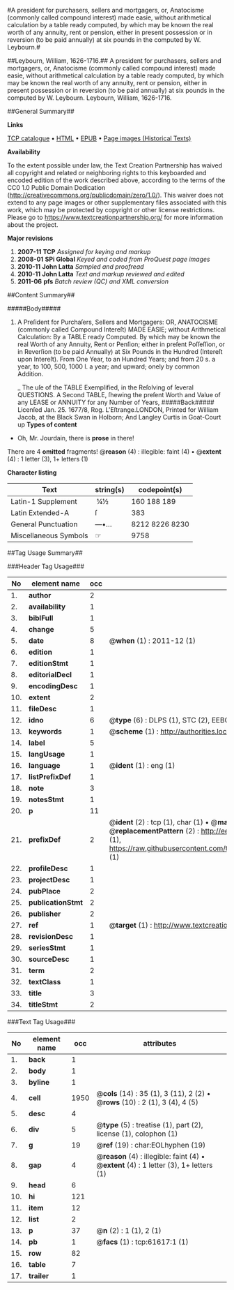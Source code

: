 #A president for purchasers, sellers and mortgagers, or, Anatocisme (commonly called compound interest) made easie, without arithmetical calculation by a table ready computed, by which may be known the real worth of any annuity, rent or pension, either in present possession or in reversion (to be paid annually) at six pounds in the computed by W. Leybourn.#

##Leybourn, William, 1626-1716.##
A president for purchasers, sellers and mortgagers, or, Anatocisme (commonly called compound interest) made easie, without arithmetical calculation by a table ready computed, by which may be known the real worth of any annuity, rent or pension, either in present possession or in reversion (to be paid annually) at six pounds in the computed by W. Leybourn.
Leybourn, William, 1626-1716.

##General Summary##

**Links**

[TCP catalogue](http://www.ota.ox.ac.uk/tcp/)  • 
[HTML](http://tei.it.ox.ac.uk/tcp/Texts-HTML/free/A48/A48353.html)  • 
[EPUB](http://tei.it.ox.ac.uk/tcp/Texts-EPUB/free/A48/A48353.epub) • 
[Page images (Historical Texts)](https://historicaltexts.jisc.ac.uk/eebo-12413815e)

**Availability**

To the extent possible under law, the Text Creation Partnership has waived all copyright and related or neighboring rights to this keyboarded and encoded edition of the work described above, according to the terms of the CC0 1.0 Public Domain Dedication (http://creativecommons.org/publicdomain/zero/1.0/). This waiver does not extend to any page images or other supplementary files associated with this work, which may be protected by copyright or other license restrictions. Please go to https://www.textcreationpartnership.org/ for more information about the project.

**Major revisions**

1. __2007-11__ __TCP__ *Assigned for keying and markup*
1. __2008-01__ __SPi Global__ *Keyed and coded from ProQuest page images*
1. __2010-11__ __John Latta__ *Sampled and proofread*
1. __2010-11__ __John Latta__ *Text and markup reviewed and edited*
1. __2011-06__ __pfs__ *Batch review (QC) and XML conversion*

##Content Summary##

#####Body#####

1. A Preſident for Purchaſers, Sellers and Mortgagers: OR, ANATOCISME (commonly called Compound Intereſt) MADE EASIE; without Arithmetical Calculation: By a TABLE ready Computed. By which may be known the real Worth of any Annuity, Rent or Penſion; either in preſent Poſſeſſion, or in Reverſion (to be paid Annually) at Six Pounds in the Hundred (Intereſt upon Intereſt). From One Year, to an Hundred Years; and from 20 s. a year, to 100, 500, 1000 l. a year; and upward; onely by common Addition.

    _ The uſe of the TABLE Exemplified, in the Reſolving of ſeveral QUESTIONS.
A Second TABLE, ſhewing the preſent Worth and Value of any LEASE or ANNUITY for any Number of Years,
#####Back#####
Licenſed Jan. 25. 1677/8, Rog. L'Eſtrange.LONDON, Printed for William Jacob, at the Black Swan in Holborn; And Langley Curtis in Goat-Court up
**Types of content**

  * Oh, Mr. Jourdain, there is **prose** in there!

There are 4 **omitted** fragments! 
 @__reason__ (4) : illegible: faint (4)  •  @__extent__ (4) : 1 letter (3), 1+ letters (1)

**Character listing**


|Text|string(s)|codepoint(s)|
|---|---|---|
|Latin-1 Supplement| ¼½|160 188 189|
|Latin Extended-A|ſ|383|
|General Punctuation|—•…|8212 8226 8230|
|Miscellaneous Symbols|☞|9758|

##Tag Usage Summary##

###Header Tag Usage###

|No|element name|occ|attributes|
|---|---|---|---|
|1.|__author__|2||
|2.|__availability__|1||
|3.|__biblFull__|1||
|4.|__change__|5||
|5.|__date__|8| @__when__ (1) : 2011-12 (1)|
|6.|__edition__|1||
|7.|__editionStmt__|1||
|8.|__editorialDecl__|1||
|9.|__encodingDesc__|1||
|10.|__extent__|2||
|11.|__fileDesc__|1||
|12.|__idno__|6| @__type__ (6) : DLPS (1), STC (2), EEBO-CITATION (1), OCLC (1), VID (1)|
|13.|__keywords__|1| @__scheme__ (1) : http://authorities.loc.gov/ (1)|
|14.|__label__|5||
|15.|__langUsage__|1||
|16.|__language__|1| @__ident__ (1) : eng (1)|
|17.|__listPrefixDef__|1||
|18.|__note__|3||
|19.|__notesStmt__|1||
|20.|__p__|11||
|21.|__prefixDef__|2| @__ident__ (2) : tcp (1), char (1)  •  @__matchPattern__ (2) : ([0-9\-]+):([0-9IVX]+) (1), (.+) (1)  •  @__replacementPattern__ (2) : http://eebo.chadwyck.com/downloadtiff?vid=$1&page=$2 (1), https://raw.githubusercontent.com/textcreationpartnership/Texts/master/tcpchars.xml#$1 (1)|
|22.|__profileDesc__|1||
|23.|__projectDesc__|1||
|24.|__pubPlace__|2||
|25.|__publicationStmt__|2||
|26.|__publisher__|2||
|27.|__ref__|1| @__target__ (1) : http://www.textcreationpartnership.org/docs/. (1)|
|28.|__revisionDesc__|1||
|29.|__seriesStmt__|1||
|30.|__sourceDesc__|1||
|31.|__term__|2||
|32.|__textClass__|1||
|33.|__title__|3||
|34.|__titleStmt__|2||


###Text Tag Usage###

|No|element name|occ|attributes|
|---|---|---|---|
|1.|__back__|1||
|2.|__body__|1||
|3.|__byline__|1||
|4.|__cell__|1950| @__cols__ (14) : 35 (1), 3 (11), 2 (2)  •  @__rows__ (10) : 2 (1), 3 (4), 4 (5)|
|5.|__desc__|4||
|6.|__div__|5| @__type__ (5) : treatise (1), part (2), license (1), colophon (1)|
|7.|__g__|19| @__ref__ (19) : char:EOLhyphen (19)|
|8.|__gap__|4| @__reason__ (4) : illegible: faint (4)  •  @__extent__ (4) : 1 letter (3), 1+ letters (1)|
|9.|__head__|6||
|10.|__hi__|121||
|11.|__item__|12||
|12.|__list__|2||
|13.|__p__|37| @__n__ (2) : 1 (1), 2 (1)|
|14.|__pb__|1| @__facs__ (1) : tcp:61617:1 (1)|
|15.|__row__|82||
|16.|__table__|7||
|17.|__trailer__|1||
